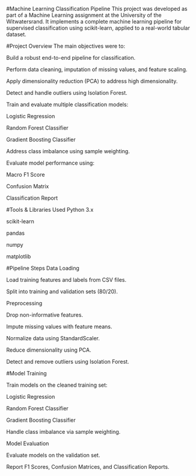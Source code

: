 #Machine Learning Classification Pipeline
This project was developed as part of a Machine Learning assignment at the University of the Witwatersrand. It implements a complete machine learning pipeline for supervised classification using scikit-learn, applied to a real-world tabular dataset.

#Project Overview
The main objectives were to:

Build a robust end-to-end pipeline for classification.

Perform data cleaning, imputation of missing values, and feature scaling.

Apply dimensionality reduction (PCA) to address high dimensionality.

Detect and handle outliers using Isolation Forest.

Train and evaluate multiple classification models:

Logistic Regression

Random Forest Classifier

Gradient Boosting Classifier

Address class imbalance using sample weighting.

Evaluate model performance using:

Macro F1 Score

Confusion Matrix

Classification Report

#Tools & Libraries Used
Python 3.x

scikit-learn

pandas

numpy

matplotlib

#Pipeline Steps
Data Loading

Load training features and labels from CSV files.

Split into training and validation sets (80/20).

Preprocessing

Drop non-informative features.

Impute missing values with feature means.

Normalize data using StandardScaler.

Reduce dimensionality using PCA.

Detect and remove outliers using Isolation Forest.

#Model Training

Train models on the cleaned training set:

Logistic Regression

Random Forest Classifier

Gradient Boosting Classifier

Handle class imbalance via sample weighting.

Model Evaluation

Evaluate models on the validation set.

Report F1 Scores, Confusion Matrices, and Classification Reports.
